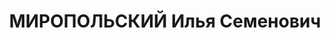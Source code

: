 ---
title: МИРОПОЛЬСКИЙ Илья Семенович
description: '1903 р., м. Одеса, єврей, з робітників, чл. ВКП(б), освіта початкова,
  заступник начальника транспортного цеху Дніпропетровського з-ду ім. К.Лібкнехта.

  28.11.1937 р.звинувачений у належності до к/рев. організації, розстріляний 29.11.1937
  р.

  Реабілітований 16.05.1959 р.'
---
